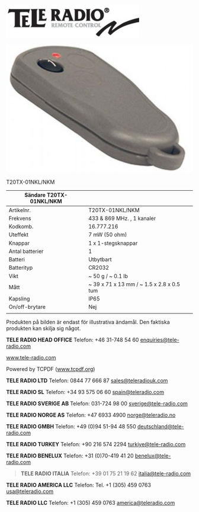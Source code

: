 ![](_page_0_Picture_0.jpeg)

![](_page_0_Picture_2.jpeg)

T20TX-01NKL/NKM

| Sändare T20TX-01NKL/NKM |                                           |
|-------------------------|-------------------------------------------|
| Artikelnr.              | T20TX-01NKL/NKM                           |
| Frekvens                | 433 & 869 MHz. , 1 kanaler                |
| Kodkomb.                | 16.777.216                                |
| Uteffekt                | 7 mW (50 ohm)                             |
| Knappar                 | 1 x 1-stegsknappar                        |
| Antal batterier         | 1                                         |
| Batteri                 | Utbytbart                                 |
| Batterityp              | CR2032                                    |
| Vikt                    | ~ 50 g / ~ 0.1 lb                         |
| Mått                    | ~ 39 x 71 x 13 mm / ~ 1.5 x 2.8 x 0.5 tum |
| Kapsling                | IP65                                      |
| On/off-brytare          | Nej                                       |
|                         |                                           |

Produkten på bilden är endast för illustrativa ändamål. Den faktiska produkten kan skilja sig något.

**TELE RADIO HEAD OFFICE** Telefon: +46 31-748 54 60 enquiries@tele-radio.com

www.tele-radio.com

Powered by TCPDF (www.tcpdf.org)

**TELE RADIO LTD** Telefon: 0844 77 666 87 sales@teleradiouk.com

**TELE RADIO SL** Telefon: +34 93 575 06 60 spain@teleradio.com

**TELE RADIO SVERIGE AB** Telefon: 031-724 98 00 sverige@tele-radio.com

**TELE RADIO NORGE AS** Telefon: +47 6933 4900 norge@teleradio.no

**TELE RADIO GMBH** Telefon: +49 (0)94 51-94 48 550 deutschland@tele-radio.com

**TELE RADIO TURKEY** Telefon: +90 216 574 2294 turkiye@tele-radio.com

**TELE RADIO BENELUX** Telefon: +31 (0)70-419 41 20 benelux@tele-radio.com

> **TELE RADIO ITALIA** Telefon: +39 01 75 21 19 62 italia@tele-radio.com

**TELE RADIO AMERICA LLC** Telefon: Tel. +1 (305) 459 0763 usa@teleradio.com

**TELE RADIO LLC** Telefon: +1 (305) 459 0763 america@teleradio.com